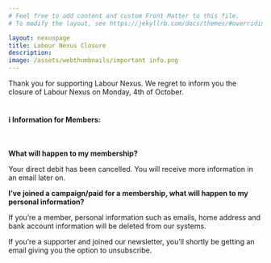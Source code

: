 ```yaml
---
# Feel free to add content and custom Front Matter to this file.
# To modify the layout, see https://jekyllrb.com/docs/themes/#overriding-theme-defaults

layout: nexuspage
title: Labour Nexus Closure
description: 
image: /assets/webthumbnails/important info.png
---
```


Thank you for supporting Labour Nexus. We regret to inform you the closure of Labour Nexus on Monday, 4th of October. 
<br>
<br>

#### ℹ️ Information for Members: 
<br>

<b>What will happen to my membership?</b> 

Your direct debit has been cancelled. You will receive more information in an email later on. 


<b>I’ve joined a campaign/paid for a membership, what will happen to my personal information?</b>

If you’re a member, personal information such as emails, home address and bank account information will be deleted from our systems. 

If you’re a supporter and joined our newsletter, you’ll shortly be getting an email giving you the option to unsubscribe. 

